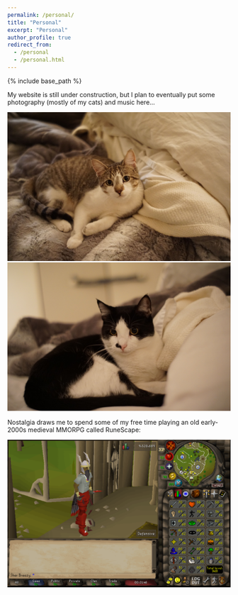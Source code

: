 ```yaml
---
permalink: /personal/
title: "Personal"
excerpt: "Personal"
author_profile: true
redirect_from: 
  - /personal
  - /personal.html
---
```


{% include base_path %}

My website is still under construction, but I plan to eventually put some photography (mostly of my cats) and music here...

![Olive Green-Groulx](/images/olive.jpg)
![Monroe Green-Groulx](/images/monroe.jpg)

Nostalgia draws me to spend some of my free time playing an old early-2000s medieval MMORPG called RuneScape:

![Old School RuneScape](/images/rs.png)
